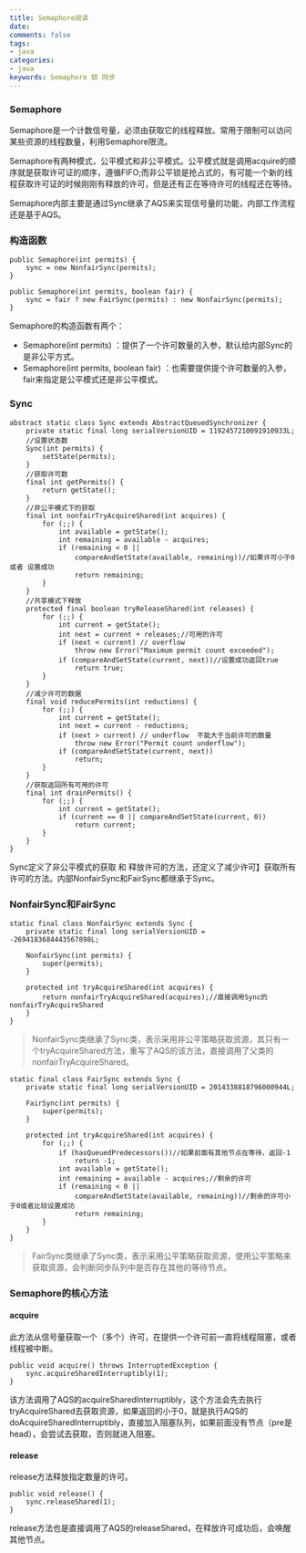 ```yaml
---
title: Semaphore阅读 
date: 
comments: false
tags: 
- java
categories: 
- java
keywords: Semaphore 锁 同步
---
```


### Semaphore

Semaphore是一个计数信号量，必须由获取它的线程释放。常用于限制可以访问某些资源的线程数量，利用Semaphore限流。

Semaphore有两种模式，公平模式和非公平模式。公平模式就是调用acquire的顺序就是获取许可证的顺序，遵循FIFO;而非公平锁是抢占式的，有可能一个新的线程获取许可证的时候刚刚有释放的许可，但是还有正在等待许可的线程还在等待。

Semaphore内部主要是通过Sync继承了AQS来实现信号量的功能，内部工作流程还是基于AQS。

### 构造函数

```
public Semaphore(int permits) {
    sync = new NonfairSync(permits);
}

public Semaphore(int permits, boolean fair) {
    sync = fair ? new FairSync(permits) : new NonfairSync(permits);
}
```

Semaphore的构造函数有两个：
- Semaphore(int permits) ：提供了一个许可数量的入参，默认给内部Sync的是非公平方式。
- Semaphore(int permits, boolean fair) ：也需要提供提个许可数量的入参，fair来指定是公平模式还是非公平模式。

### Sync

```
abstract static class Sync extends AbstractQueuedSynchronizer {
    private static final long serialVersionUID = 1192457210091910933L;
    //设置状态数
    Sync(int permits) {
        setState(permits);
    }
    //获取许可数
    final int getPermits() {
        return getState();
    }
    //非公平模式下的获取
    final int nonfairTryAcquireShared(int acquires) {
        for (;;) {
            int available = getState();
            int remaining = available - acquires;
            if (remaining < 0 ||
                compareAndSetState(available, remaining))//如果许可小于0 或者 设置成功
                return remaining;
        }
    }
    //共享模式下释放
    protected final boolean tryReleaseShared(int releases) {
        for (;;) {
            int current = getState();
            int next = current + releases;//可用的许可
            if (next < current) // overflow
                throw new Error("Maximum permit count exceeded");
            if (compareAndSetState(current, next))//设置成功返回true
                return true;
        }
    }
    //减少许可的数据
    final void reducePermits(int reductions) {
        for (;;) {
            int current = getState();
            int next = current - reductions;
            if (next > current) // underflow  不能大于当前许可的数量
                throw new Error("Permit count underflow");
            if (compareAndSetState(current, next))
                return;
        }
    }
    //获取返回所有可用的许可
    final int drainPermits() {
        for (;;) {
            int current = getState();
            if (current == 0 || compareAndSetState(current, 0))
                return current;
        }
    }
}
```

Sync定义了非公平模式的获取 和 释放许可的方法，还定义了减少许可】获取所有许可的方法。内部NonfairSync和FairSync都继承于Sync。

### NonfairSync和FairSync

```
static final class NonfairSync extends Sync {
    private static final long serialVersionUID = -2694183684443567898L;

    NonfairSync(int permits) {
        super(permits);
    }

    protected int tryAcquireShared(int acquires) {
        return nonfairTryAcquireShared(acquires);//直接调用Sync的nonfairTryAcquireShared
    }
}
```

> NonfairSync类继承了Sync类，表示采用非公平策略获取资源，其只有一个tryAcquireShared方法，重写了AQS的该方法，直接调用了父类的nonfairTryAcquireShared。　

```
static final class FairSync extends Sync {
    private static final long serialVersionUID = 2014338818796000944L;

    FairSync(int permits) {
        super(permits);
    }

    protected int tryAcquireShared(int acquires) {
        for (;;) {
            if (hasQueuedPredecessors())//如果前面有其他节点在等待，返回-1
                return -1;
            int available = getState();
            int remaining = available - acquires;//剩余的许可
            if (remaining < 0 ||
                compareAndSetState(available, remaining))//剩余的许可小于0或者比较设置成功
                return remaining;
        }
    }
}
```

> FairSync类继承了Sync类，表示采用公平策略获取资源，使用公平策略来获取资源，会判断同步队列中是否存在其他的等待节点。

### Semaphore的核心方法

#### acquire

此方法从信号量获取一个（多个）许可，在提供一个许可前一直将线程阻塞，或者线程被中断。

```
public void acquire() throws InterruptedException {
    sync.acquireSharedInterruptibly(1);
}
```

该方法调用了AQS的acquireSharedInterruptibly，这个方法会先去执行tryAcquireShared去获取资源，如果返回的小于0，就是执行AQS的doAcquireSharedInterruptibly，直接加入阻塞队列，如果前面没有节点（pre是head），会尝试去获取，否则就进入阻塞。

#### release

release方法释放指定数量的许可。

```
public void release() {
    sync.releaseShared(1);
}
```

release方法也是直接调用了AQS的releaseShared，在释放许可成功后，会唤醒其他节点。



